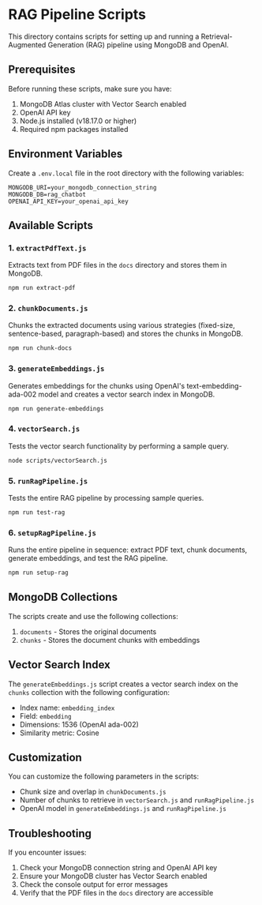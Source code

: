 # RAG Pipeline Scripts

This directory contains scripts for setting up and running a Retrieval-Augmented Generation (RAG) pipeline using MongoDB and OpenAI.

## Prerequisites

Before running these scripts, make sure you have:

1. MongoDB Atlas cluster with Vector Search enabled
2. OpenAI API key
3. Node.js installed (v18.17.0 or higher)
4. Required npm packages installed

## Environment Variables

Create a `.env.local` file in the root directory with the following variables:

```
MONGODB_URI=your_mongodb_connection_string
MONGODB_DB=rag_chatbot
OPENAI_API_KEY=your_openai_api_key
```

## Available Scripts

### 1. `extractPdfText.js`

Extracts text from PDF files in the `docs` directory and stores them in MongoDB.

```bash
npm run extract-pdf
```

### 2. `chunkDocuments.js`

Chunks the extracted documents using various strategies (fixed-size, sentence-based, paragraph-based) and stores the chunks in MongoDB.

```bash
npm run chunk-docs
```

### 3. `generateEmbeddings.js`

Generates embeddings for the chunks using OpenAI's text-embedding-ada-002 model and creates a vector search index in MongoDB.

```bash
npm run generate-embeddings
```

### 4. `vectorSearch.js`

Tests the vector search functionality by performing a sample query.

```bash
node scripts/vectorSearch.js
```

### 5. `runRagPipeline.js`

Tests the entire RAG pipeline by processing sample queries.

```bash
npm run test-rag
```

### 6. `setupRagPipeline.js`

Runs the entire pipeline in sequence: extract PDF text, chunk documents, generate embeddings, and test the RAG pipeline.

```bash
npm run setup-rag
```

## MongoDB Collections

The scripts create and use the following collections:

1. `documents` - Stores the original documents
2. `chunks` - Stores the document chunks with embeddings

## Vector Search Index

The `generateEmbeddings.js` script creates a vector search index on the `chunks` collection with the following configuration:

- Index name: `embedding_index`
- Field: `embedding`
- Dimensions: 1536 (OpenAI ada-002)
- Similarity metric: Cosine

## Customization

You can customize the following parameters in the scripts:

- Chunk size and overlap in `chunkDocuments.js`
- Number of chunks to retrieve in `vectorSearch.js` and `runRagPipeline.js`
- OpenAI model in `generateEmbeddings.js` and `runRagPipeline.js`

## Troubleshooting

If you encounter issues:

1. Check your MongoDB connection string and OpenAI API key
2. Ensure your MongoDB cluster has Vector Search enabled
3. Check the console output for error messages
4. Verify that the PDF files in the `docs` directory are accessible 